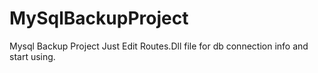 # MySqlBackupProject
Mysql Backup Project
Just Edit Routes.Dll file for db connection info and start using.
